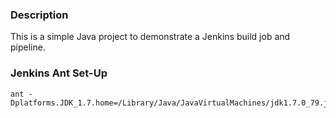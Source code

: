 ### Description
This is a simple Java project to demonstrate a Jenkins build job and pipeline.

### Jenkins Ant Set-Up
```
ant -Dplatforms.JDK_1.7.home=/Library/Java/JavaVirtualMachines/jdk1.7.0_79.jdk/Contents/Home
```
